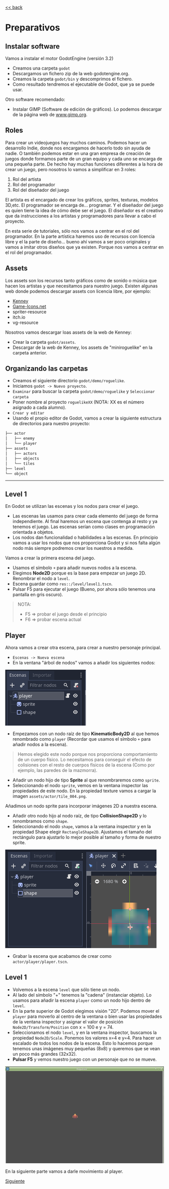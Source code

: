 [<< back](README.md)

# Preparativos

## Instalar software

Vamos a instalar el motor GodotEngine (versión 3.2)
* Creamos una carpeta `godot`
* Descargamos un fichero zip de la web godotengine.org.
* Creamos la carpeta `godot/bin` y descomprimos el fichero.
* Como resultado tendremos el ejecutable de Godot, que ya se puede usar.

Otro software recomendado:
* Instalar GIMP (Software de edición de gráficos). Lo podemos descargar de la página web de www.gimp.org.

## Roles

Para crear un videojuegos hay muchos caminos. Podemos hacer un desarrollo Indie, donde nos encargamos de hacerlo todo sin ayuda de nadie. O también podemos estar en una gran empresa de creación de juegos donde formamos parte de un gran equipo y cada uno se encarga de una pequeña parte. De hecho hay muchas funciones diferentes a la hora de crear un juego, pero nosotros lo vamos a simplificar en 3 roles:
1. Rol del artista
1. Rol del programador
1. Rol del diseñador del juego

El artista es el encargado de crear los gráficos, sprites, texturas, modelos 3D,etc. El programador se encarga de... programar. Y el diseñador del juego es quien tiene la idea de cómo debe ser el juego. El diseñador es el creativo que da instrucciones a los artistas y programadores para llevar a cabo el proyecto.

En esta serie de tutoriales, sólo nos vamos a centrar en el rol del programador. En la parte artística haremos uso de recursos con licencia libre y el la parte de diseño... bueno ahí vamos a ser poco originales y vamos a imitar otros diseños que ya existen. Porque nos vamos a centrar en el rol del programador.

## Assets

Los assets son los recursos tanto gráficos como de sonido o música que hacen los artistas y que necesitamos para nuestro juego. Existen algunas web donde podemos descargar assets con licencia libre, por ejemplo:
* [Kenney](https://www.kenney.nl/)
* [Game-Icons.net](https://game-icons.net/)
* spriter-resource
* itch.io
* vg-resource


Nosotros vamos descargar loas assets de la web de Kenney:
* Crear la carpeta `godot/assets`.
* Descargar de la web de Kenney, los assets de "miniroguelike" en la carpeta anterior.

## Organizando las carpetas

* Creamos el siguiente directorio `godot/demo/roguelike`.
* Iniciamos `godot -> Nuevo proyecto`.
* `Examinar` para buscar la carpeta `godot/demo/roguelike` y `Seleccionar carpeta`
* Poner nombre al proyecto `roguelikeXX` (NOTA: XX es el número asignado a cada alumno).
* `Crear y editar`
* Usando el propio editor de Godot, vamos a crear la siguiente estructura de directorios para nuestro proyecto:
```
├── actor
│   ├── enemy
│   └── player
├── assets
│   ├── actors
│   ├── objects
│   └── tiles
├── level
└── object
```

---
## Level 1

En Godot se utilizan las escenas y los nodos para crear el juego.
* Las escenas las usamos para crear cada elemento del juego de forma independiente. Al final haremos un escena que contenga al resto y ya tenemos el juego. Las escenas serían como clases en programación orientada a objetos.
* Los nodos dan funcionalidad o habilidades a las escenas. En principio vamos a usar los nodos que nos proporciona Godot y si nos falta algún nodo más siempre podremos crear los nuestros a medida.

Vamos a crear la primera escena del juego.
* Usamos el símbolo `+` para añadir nuevos nodos a la escena.
* Elegimos **Node2D** porque es la base para empezar un juego 2D. Renombrar el nodo a `level`.
* Escena guardar como `res::/level/level1.tscn`.
* Pulsar F5 para ejecutar el juego (Bueno, por ahora sólo tenemos una pantalla en gris oscuro).

> NOTA:
> * F5 => probar el juego desde el principio
> * F6 => probar escena actual

## Player

Ahora vamos a crear otra escena, para crear a nuestro personaje principal.
* `Escenas -> Nueva escena`
* En la ventana "árbol de nodos" vamos a añadir los siguientes nodos:

![](images/player-node-tree.png)

* Empezamos con un nodo raíz de tipo **KinematicBody2D** al que hemos renombrado como `player` (Recordar que usamos el símbolo `+` para añadir nodos a la escena).

> Hemos elegido este nodo porque nos proporciona comportamiento de un cuerpo físico. Lo necesitamos para conseguir el efecto de colisiones con el resto de cuerpos físicos de la escena (Como por ejemplo, las paredes de la mazmorra).

* Añadir un nodo hijo de tipo **Sprite** al que renombraremos como `sprite`.
* Seleccionando el nodo `sprite`, vemos en la ventana inspector las propiedades de este nodo. En la propiedad texture vamos a cargar la imagen `assets/actor/tile_004.png`.

Añadimos un nodo sprite para incorporar imágenes 2D a nuestra escena.

* Añadir otro nodo hijo al nodo raíz, de tipo **CollisionShape2D** y lo renombramos como `shape`.
* Seleccionando el nodo `shape`, vamos a la ventana inspector y en la propiedad Shape elegir `RectangleShape2D`. Ajustamos el tamaño del rectángulo para ajustarlo lo mejor posible al tamaño y forma de nuestro sprite.

![](images/player-scene.png)

* Grabar la escena que acabamos de crear como `actor/player/player.tscn`.

## Level 1

* Volvemos a la escena `level` que sólo tiene un nodo.
* Al lado del símbolo "+" tenemos la "cadena" (instanciar objeto). Lo usamos para añadir la escena `player` como un nodo hijo dentro de `level`.
* En la parte superior de Godot elegimos visión "2D". Podemos mover el `player` para moverlo al centro de la ventana o bien usar las propiedades de la ventana inspector y asignar el valor de posición `Node2D/Transform/Position` con x = 100 e y = 74.
* Seleccionamos el nodo `level`, y en la ventana inspector, buscamos la propiedad `Node2D/Scale`. Ponemos los valores x=4 e y=4. Para hacer un escalado de todos los nodos de la escena. Esto lo hacemos porque tenemos unas imágenes muy pequeñas (8x8) y queremos que se vean un poco más grandes (32x32).
* **Pulsar F5** y vemos nuestro juego con un personaje que no se mueve.

![](images/level1-player.png)

En la siguiente parte vamos a darle movimiento al player.

[Siguiente](02-mover.md)
